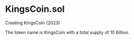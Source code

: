 # KingsCoin.sol
Creating KingsCoin (2023)

The token name is KingsCoin with a total supply of 10 Billion.

